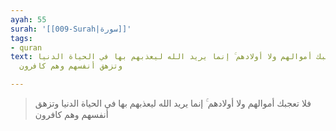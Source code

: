 ```yaml
---
ayah: 55
surah: '[[009-Surah|سورة]]'
tags:
- quran
text: فلا تعجبك أموالهم ولا أولادهم ۚ إنما يريد الله ليعذبهم بها في الحياة الدنيا
  وتزهق أنفسهم وهم كافرون

---
```

> فلا تعجبك أموالهم ولا أولادهم ۚ إنما يريد الله ليعذبهم بها في الحياة الدنيا وتزهق أنفسهم وهم كافرون
